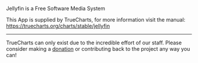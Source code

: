 Jellyfin is a Free Software Media System

This App is supplied by TrueCharts, for more information visit the manual: https://truecharts.org/charts/stable/jellyfin

---

TrueCharts can only exist due to the incredible effort of our staff.
Please consider making a [donation](https://truecharts.org/docs/about/sponsor) or contributing back to the project any way you can!

